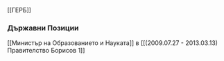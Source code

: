[[ГЕРБ]]

### Държавни Позиции
[[Министър на Образованието и Науката]] в [[(2009.07.27 - 2013.03.13) Правителство Борисов 1]]